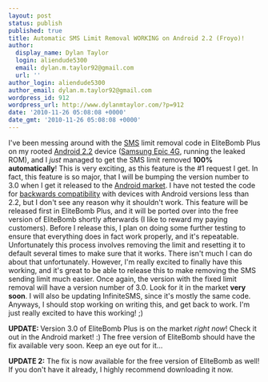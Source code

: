 ```yaml
---
layout: post
status: publish
published: true
title: Automatic SMS Limit Removal WORKING on Android 2.2 (Froyo)!
author:
  display_name: Dylan Taylor
  login: aliendude5300
  email: dylan.m.taylor92@gmail.com
  url: ''
author_login: aliendude5300
author_email: dylan.m.taylor92@gmail.com
wordpress_id: 912
wordpress_url: http://www.dylanmtaylor.com/?p=912
date: '2010-11-26 05:08:08 +0000'
date_gmt: '2010-11-26 05:08:08 +0000'
---
```

<p>I've been messing around with the <a class="zem_slink" title="SMS" rel="wikipedia" href="http://en.wikipedia.org/wiki/SMS">SMS</a> limit removal code in EliteBomb Plus on my rooted <a class="zem_slink" title="Android" rel="homepage" href="http://code.google.com/android/">Android 2.2</a> device (<a class="zem_slink" title="Samsung i9000 Galaxy S" rel="wikipedia" href="http://en.wikipedia.org/wiki/Samsung_i9000_Galaxy_S">Samsung Epic 4G</a>, running the leaked ROM), and I <em>just</em> managed to get the SMS limit removed <strong>100% automatically</strong>! This is very exciting, as this feature is the #1 request I get. In fact, this feature is so major, that I will be bumping the version number to 3.0 when I get it released to the <a class="zem_slink" title="Android Market" rel="homepage" href="http://www.android.com/market/">Android market</a>. I have not tested the code for <a class="zem_slink" title="Backward compatibility" rel="wikipedia" href="http://en.wikipedia.org/wiki/Backward_compatibility">backwards compatibility</a> with devices with Android versions less than 2.2, but I don't see any reason why it shouldn't work. This feature will be released first in EliteBomb Plus, and it will be ported over into the free version of EliteBomb shortly afterwards (I like to reward my paying customers). Before I release this, I plan on doing some further testing to ensure that everything does in fact work properly, and it's repeatable. Unfortunately this process involves removing the limit and resetting it to default several times to make sure that it works. There isn't much I can do about that unfortunately. However, I'm really excited to finally have this working, and it's great to be able to release this to make removing the SMS sending limit much easier. Once again, the version with the fixed limit removal will have a version number of 3.0. Look for it in the market <strong>very soon</strong>. I will also be updating InfiniteSMS, since it's mostly the same code. Anyways, I should stop working on writing this, and get back to work. I'm just really excited to have this working! ;)</p>
<p><strong>UPDATE: </strong>Version 3.0 of EliteBomb Plus is on the market <em>right now</em>! Check it out in the Android market! :) The free version of EliteBomb should have the fix available very soon. Keep an eye out for it...</p>
<p><strong>UPDATE 2:</strong> The fix is now available for the free version of EliteBomb as well! If you don't have it already, I highly recommend downloading it now.<img class="zemanta-pixie-img" style="border: medium none; float: right;" src="/images/blog/2010/12/pixy.gif" alt="" /></p>
